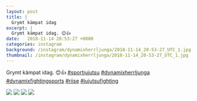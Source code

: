 ```yaml
---
layout: post
title: |
  Grymt kämpat idag
excerpt: |
  Grymt kämpat idag. 😊👍     
date:   2018-11-14 20:53:27 +0000
categories: instagram
background: /instagram/dynamixherrljunga/2018-11-14_20-53-27_UTC_1.jpg
thumbnail: /instagram/dynamixherrljunga/2018-11-14_20-53-27_UTC_1.jpg
---
```

Grymt kämpat idag. 😊👍 [#sportjujutsu](https://www.instagram.com/explore/tags/sportjujutsu/) [#dynamixherrljunga](https://www.instagram.com/explore/tags/dynamixherrljunga/) [#dynamixfightingsports](https://www.instagram.com/explore/tags/dynamixfightingsports/) [#riise](https://www.instagram.com/explore/tags/riise/) [#jujutsufighting](https://www.instagram.com/explore/tags/jujutsufighting/)



<img src='/www-dynamix-herrljunga/instagram/dynamixherrljunga/2018-11-14_20-53-27_UTC_1.jpg' class='img-fluid' />


<img src='/www-dynamix-herrljunga/instagram/dynamixherrljunga/2018-11-14_20-53-27_UTC_2.jpg' class='img-fluid' />


<img src='/www-dynamix-herrljunga/instagram/dynamixherrljunga/2018-11-14_20-53-27_UTC_3.jpg' class='img-fluid' />


<img src='/www-dynamix-herrljunga/instagram/dynamixherrljunga/2018-11-14_20-53-27_UTC_4.jpg' class='img-fluid' />
